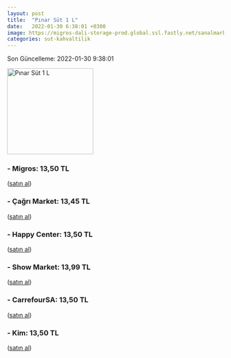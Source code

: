 ```yaml
---
layout: post
title:  "Pınar Süt 1 L"
date:   2022-01-30 6:38:01 +0300
image: https://migros-dali-storage-prod.global.ssl.fastly.net/sanalmarket/product/11010010/11010010-1ae231-1650x1650.jpg
categories: sut-kahvaltilik
---
```


Son Güncelleme: 2022-01-30 9:38:01

<img src="https://migros-dali-storage-prod.global.ssl.fastly.net/sanalmarket/product/11010010/11010010-1ae231-1650x1650.jpg" width="200" alt="Pınar Süt 1 L" />


### - Migros: 13,50 TL
 (<a target="_blank" href="https://www.migros.com.tr/pinar-sut-1-l-p-a7ffda">satın al</a>)
### - Çağrı Market: 13,45 TL
 (<a target="_blank" href="https://www.cagri.com/pinar-tam-yagli-sut-1-lt">satın al</a>)
### - Happy Center: 13,50 TL
 (<a target="_blank" href="https://www.happycenter.com.tr/Pinar_Sut_11_Tam_Yagli">satın al</a>)
### - Show Market: 13,99 TL
 (<a target="_blank" href="https://www.showsanal.com/product/pinar-sut-1-lt/b6eafb85-4ff6-476e-acbd-00b05107a370">satın al</a>)
### - CarrefourSA: 13,50 TL
 (<a target="_blank" href="https://www.carrefoursa.com/pinar-tam-yagli-sut-1-lt-p-30008788">satın al</a>)
### - Kim: 13,50 TL
 (<a target="_blank" href="https://www.kimgeldi.com/pinar-sut-t-yagli-uht-1000-ml">satın al</a>)
